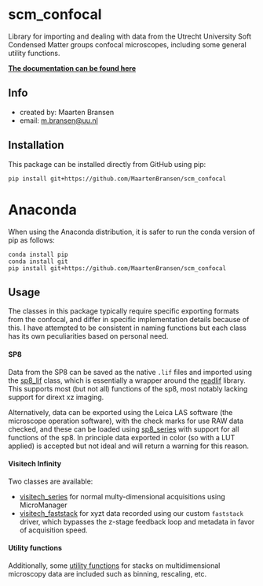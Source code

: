 # scm_confocal
Library for importing and dealing with data from the Utrecht University Soft Condensed Matter groups confocal microscopes, including some general utility functions.

**[The documentation can be found here](https://maartenbransen.github.io/scm_confocal/)**

## Info
- created by:     Maarten Bransen
- email:          m.bransen@uu.nl

## Installation
This package can be installed directly from GitHub using pip:
```
pip install git+https://github.com/MaartenBransen/scm_confocal
```
# Anaconda
When using the Anaconda distribution, it is safer to run the conda version of pip as follows:
```
conda install pip
conda install git
pip install git+https://github.com/MaartenBransen/scm_confocal
```

## Usage
The classes in this package typically require specific exporting formats from the confocal, and differ in specific implementation details because of this. I have attempted to be consistent in naming functions but each class has its own peculiarities based on personal need.

#### SP8
Data from the SP8 can be saved as the native `.lif` files and imported using the [sp8_lif](https://maartenbransen.github.io/scm_confocal/#scm_confocal.sp8_lif) class, which is essentially a wrapper around the [readlif](https://github.com/nimne/readlif) library. This supports most (but not all) functions of the sp8, most notably lacking support for dirext xz imaging.

Alternatively, data can be exported using the Leica LAS software (the microscope operation software), with the check marks for use RAW data checked, and these can be loaded using [sp8_series](https://maartenbransen.github.io/scm_confocal/#scm_confocal.sp8_series) with support for all functions of the sp8. In principle data exported in color (so with a LUT applied) is accepted but not ideal and will return a warning for this reason.

#### Visitech Infinity
Two classes are available:

* [visitech_series](https://maartenbransen.github.io/scm_confocal/#scm_confocal.visitech_series) for normal multy-dimensional acquisitions using MicroManager
* [visitech_faststack](https://maartenbransen.github.io/scm_confocal/#scm_confocal.visitech_faststack) for xyzt data recorded using our custom `faststack` driver, which bypasses the z-stage feedback loop and metadata in favor of acquisition speed.

#### Utility functions
Additionally, some [utility functions](https://maartenbransen.github.io/scm_confocal/#scm_confocal.util) for stacks on multidimensional microscopy data are included such as binning, rescaling, etc.
